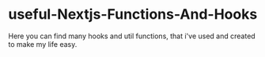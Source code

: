 # useful-Nextjs-Functions-And-Hooks
Here you can find many hooks and util functions, that i've used and created to make my life easy.
